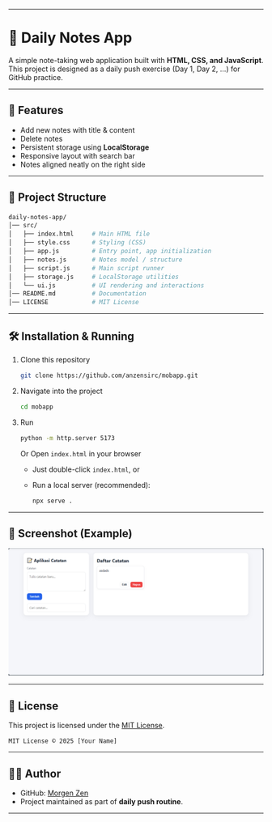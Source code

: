 
---

# 📝 Daily Notes App

A simple note-taking web application built with **HTML, CSS, and JavaScript**.
This project is designed as a daily push exercise (Day 1, Day 2, …) for GitHub practice.

---

## 🚀 Features

* Add new notes with title & content
* Delete notes
* Persistent storage using **LocalStorage**
* Responsive layout with search bar
* Notes aligned neatly on the right side

---

## 📂 Project Structure

```bash
daily-notes-app/
│── src/
│   ├── index.html     # Main HTML file
│   ├── style.css      # Styling (CSS)
│   ├── app.js         # Entry point, app initialization
│   ├── notes.js       # Notes model / structure
│   ├── script.js      # Main script runner
│   ├── storage.js     # LocalStorage utilities
│   └── ui.js          # UI rendering and interactions
│── README.md          # Documentation
│── LICENSE            # MIT License
```

---

## 🛠️ Installation & Running

1. Clone this repository

   ```bash
   git clone https://github.com/anzensirc/mobapp.git
   ```
2. Navigate into the project

   ```bash
   cd mobapp
   ```
3. Run 
   ```bash
   python -m http.server 5173
   ```
   Or Open `index.html` in your browser

   * Just double-click `index.html`, or
   * Run a local server (recommended):

     ```bash
     npx serve .
     ```

---

## 📸 Screenshot (Example)

![App Screenshot](docs/screenshot.png)

---

## 📜 License

This project is licensed under the [MIT License](./LICENSE).

```
MIT License © 2025 [Your Name]
```

---

## 👨‍💻 Author

* GitHub: [Morgen Zen](https://github.com/anzensirc)
* Project maintained as part of **daily push routine**.

---

